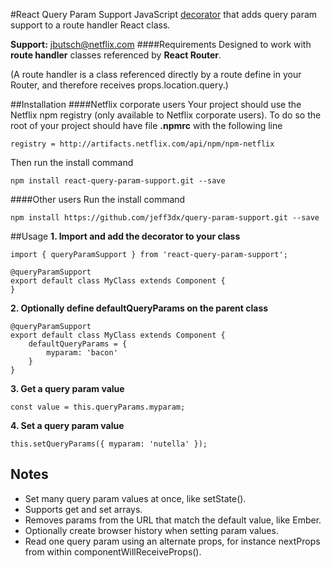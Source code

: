 #React Query Param Support
JavaScript [decorator](https://medium.com/google-developers/exploring-es7-decorators-76ecb65fb841#.e3bcycini) that adds query param support to a route handler React class.

**Support:** jbutsch@netflix.com
####Requirements
Designed to work with **route handler** classes referenced by **React Router**.

(A route handler is a class referenced directly by a route
define in your Router, and therefore receives props.location.query.)

##Installation
####Netflix corporate users
Your project should use the Netflix npm registry (only available to Netflix corporate users). To do so the root of your project should have file **.npmrc** with the following line

	registry = http://artifacts.netflix.com/api/npm/npm-netflix
Then run the install command

	npm install react-query-param-support.git --save

####Other users
Run the install command

	npm install https://github.com/jeff3dx/query-param-support.git --save

##Usage
**1. Import and add the decorator to your class**
	
	import { queryParamSupport } from 'react-query-param-support';
	
	@queryParamSupport
	export default class MyClass extends Component {
	}

**2. Optionally define defaultQueryParams on the parent class**
	
	@queryParamSupport
	export default class MyClass extends Component {
	    defaultQueryParams = {
	        myparam: 'bacon'
	    }
	}

**3. Get a query param value**
	
	const value = this.queryParams.myparam;

**4. Set a query param value**
	
	this.setQueryParams({ myparam: 'nutella' });
	

## Notes
- Set many query param values at once, like setState().
- Supports get and set arrays.
- Removes params from the URL that match the default value, like Ember.
- Optionally create browser history when setting param values.
- Read one query param using an alternate props, for instance nextProps from within componentWillReceiveProps().

